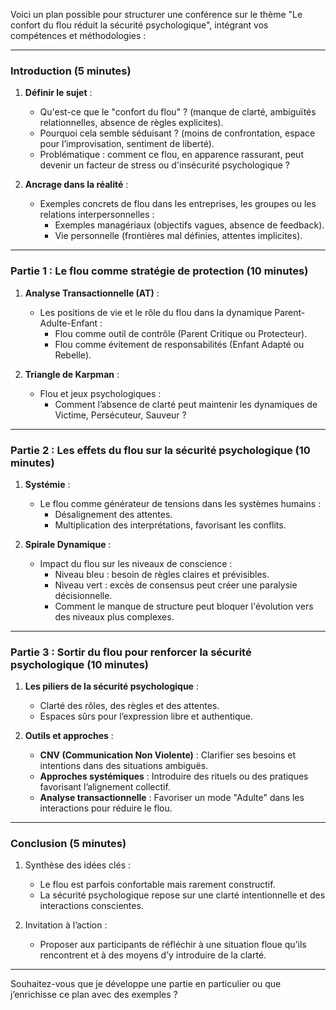 
Voici un plan possible pour structurer une conférence sur le thème "Le confort du flou réduit la sécurité psychologique", intégrant vos compétences et méthodologies :

---

### **Introduction (5 minutes)**

1. **Définir le sujet** :
    
    - Qu'est-ce que le "confort du flou" ? (manque de clarté, ambiguïtés relationnelles, absence de règles explicites).
    - Pourquoi cela semble séduisant ? (moins de confrontation, espace pour l’improvisation, sentiment de liberté).
    - Problématique : comment ce flou, en apparence rassurant, peut devenir un facteur de stress ou d'insécurité psychologique ?
2. **Ancrage dans la réalité** :
    
    - Exemples concrets de flou dans les entreprises, les groupes ou les relations interpersonnelles :
        - Exemples managériaux (objectifs vagues, absence de feedback).
        - Vie personnelle (frontières mal définies, attentes implicites).

---

### **Partie 1 : Le flou comme stratégie de protection (10 minutes)**

1. **Analyse Transactionnelle (AT)** :
    
    - Les positions de vie et le rôle du flou dans la dynamique Parent-Adulte-Enfant :
        - Flou comme outil de contrôle (Parent Critique ou Protecteur).
        - Flou comme évitement de responsabilités (Enfant Adapté ou Rebelle).
2. **Triangle de Karpman** :
    
    - Flou et jeux psychologiques :
        - Comment l’absence de clarté peut maintenir les dynamiques de Victime, Persécuteur, Sauveur ?

---

### **Partie 2 : Les effets du flou sur la sécurité psychologique (10 minutes)**

1. **Systémie** :
    
    - Le flou comme générateur de tensions dans les systèmes humains :
        - Désalignement des attentes.
        - Multiplication des interprétations, favorisant les conflits.
2. **Spirale Dynamique** :
    
    - Impact du flou sur les niveaux de conscience :
        - Niveau bleu : besoin de règles claires et prévisibles.
        - Niveau vert : excès de consensus peut créer une paralysie décisionnelle.
        - Comment le manque de structure peut bloquer l'évolution vers des niveaux plus complexes.

---

### **Partie 3 : Sortir du flou pour renforcer la sécurité psychologique (10 minutes)**

1. **Les piliers de la sécurité psychologique** :
    
    - Clarté des rôles, des règles et des attentes.
    - Espaces sûrs pour l’expression libre et authentique.
2. **Outils et approches** :
    
    - **CNV (Communication Non Violente)** : Clarifier ses besoins et intentions dans des situations ambiguës.
    - **Approches systémiques** : Introduire des rituels ou des pratiques favorisant l’alignement collectif.
    - **Analyse transactionnelle** : Favoriser un mode "Adulte" dans les interactions pour réduire le flou.

---

### **Conclusion (5 minutes)**

1. Synthèse des idées clés :
    
    - Le flou est parfois confortable mais rarement constructif.
    - La sécurité psychologique repose sur une clarté intentionnelle et des interactions conscientes.
2. Invitation à l’action :
    
    - Proposer aux participants de réfléchir à une situation floue qu’ils rencontrent et à des moyens d’y introduire de la clarté.

---

Souhaitez-vous que je développe une partie en particulier ou que j’enrichisse ce plan avec des exemples ?